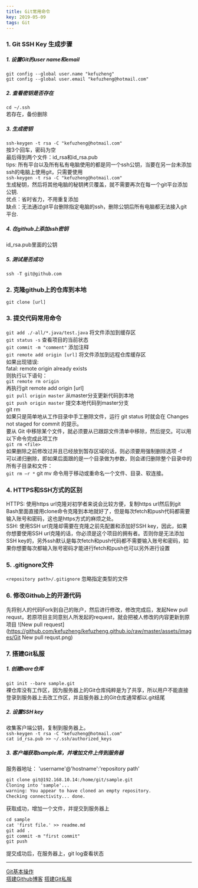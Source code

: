 ```yaml
---
title: Git常用命令
key: 2019-05-09
tags: Git
---
```


### 1. Git SSH Key 生成步骤
##### 1. 设置Git的user name和email
`git config --global user.name "kefuzheng" `  
`git config --global user.email "kefuzheng@hotmail.com" `  
##### 2. 查看密钥是否存在
`cd ~/.ssh`  
若存在，备份删除
##### 3. 生成密钥
`ssh-keygen -t rsa -C "kefuzheng@hotmail.com"`  
按3个回车，密码为空  
最后得到两个文件：id_rsa和id_rsa.pub  
tips: 所有平台以及所有私有电脑使用的都是同一个ssh公钥，当要在另一台未添加ssh的电脑上使用git，只需要使用  
`ssh-keygen -t rsa -C "kefuzheng@hotmail.com"`  
生成秘钥，然后将其他电脑的秘钥拷贝覆盖，就不需要再次在每一个git平台添加公钥.   
优点：省时省力，不用重复添加   
缺点：无法通过git平台删除指定电脑的ssh，删除公钥后所有电脑都无法接入git平台.  
##### 4. 在github上添加ssh密钥
id_rsa.pub里面的公钥
##### 5. 测试是否成功
`ssh -T git@github.com`  

### 2. 克隆github上的仓库到本地
`git clone [url]`

### 3. 提交代码常用命令
`git add ./-all/*.java/test.java` 将文件添加到缓存区  
`git status -s` 查看项目的当前状态  
`git commit -m "comment"` 添加注释  
`git remote add origin [url]` 将文件添加到远程仓库缓存区  
如果出现错误:  
fatal: remote origin already exists  
则执行以下语句：  
`git remote rm origin`  
再执行git remote add origin [url]  
`git pull origin master`  从master分支更新代码到本地  
`git push origin master`  提交本地代码到master分支  
git rm  
如果只是简单地从工作目录中手工删除文件，运行 git status 时就会在 Changes not staged for commit 的提示。  
要从 Git 中移除某个文件，就必须要从已跟踪文件清单中移除，然后提交。可以用以下命令完成此项工作  
`git rm <file>`  
如果删除之前修改过并且已经放到暂存区域的话，则必须要用强制删除选项 -f  
可以递归删除，即如果后面跟的是一个目录做为参数，则会递归删除整个目录中的所有子目录和文件：  
`git rm –r *` 
git mv 命令用于移动或重命名一个文件、目录、软连接。
### 4. HTTPS和SSH方式的区别
HTTPS: 使用https url克隆对初学者来说会比较方便，复制https url然后到git Bash里面直接用clone命令克隆到本地就好了，但是每次fetch和push代码都需要输入账号和密码，这也是https方式的麻烦之处。  
SSH: 使用SSH url克隆却需要在克隆之前先配置和添加好SSH key，因此，如果你想要使用SSH url克隆的话，你必须是这个项目的拥有者。否则你是无法添加SSH key的，另外ssh默认是每次fetch和push代码都不需要输入账号和密码，如果你想要每次都输入账号密码才能进行fetch和push也可以另外进行设置
### 5. .gitignore文件
`<repository path>/.gitignore` 忽略指定类型的文件
### 6. 修改Github上的开源代码
先将别人的代码Fork到自己的账户，然后进行修改，修改完成后，发起New pull requst，若原项目主同意别人所发起的request，就会把被人修改的内容更新到原项目
![New pull request](https://github.com/kefuzheng/kefuzheng.github.io/raw/master/assets/images/Git New pull requst.png)
### 7. 搭建Git私服
##### 1. 创建bare仓库
`git init --bare sample.git`  
裸仓库没有工作区，因为服务器上的Git仓库纯粹是为了共享，所以用户不能直接登录到服务器上去改工作区，并且服务器上的Git仓库通常都以.git结尾
##### 2. 设置SSH key
收集客户端公钥，复制到服务器上。  
`ssh-keygen -t rsa -C "kefuzheng@hotmail.com"`  
`cat id_rsa.pub >> ~/.ssh/authorized_keys`
##### 3. 客户端获取sample库，并增加文件上传到服务器
服务器地址： 'username'@'hostname':'repository path'
```xml
git clone git@192.168.10.14:/home/git/sample.git
Cloning into 'sample'...
warning: You appear to have cloned an empty repository.
Checking connectivity... done.
```
获取成功，增加一个文件，并提交到服务器上 
```xml
cd sample
cat 'first file.' >> readme.md
git add .
git commit -m "first commit"
git push
```
提交成功后，在服务器上，git log查看状态

----

[Git基本操作](http://www.runoob.com/git/git-basic-operations.html)  
[搭建Github博客](https://blog.csdn.net/u012168038/article/details/77715439)
[搭建Git私服](https://www.cnblogs.com/zhoug2020/p/5789041.html)

